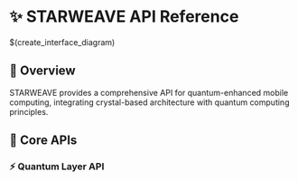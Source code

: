 <!--
STARWEAVE Pattern:
{
  "metadata": {
    "timestamp": "2025-05-28 20:56:28",
    "author": "isdood",
    "pattern_version": "1.0.0",
    "color_scheme": "GLIMMER",
    "primary_color": "#8abaa4"
  }
}
-->

# ✨ STARWEAVE API Reference

$(create_interface_diagram)

## 🌟 Overview
STARWEAVE provides a comprehensive API for quantum-enhanced mobile computing, integrating crystal-based architecture with quantum computing principles.

## 💫 Core APIs

### ⚡ Quantum Layer API
